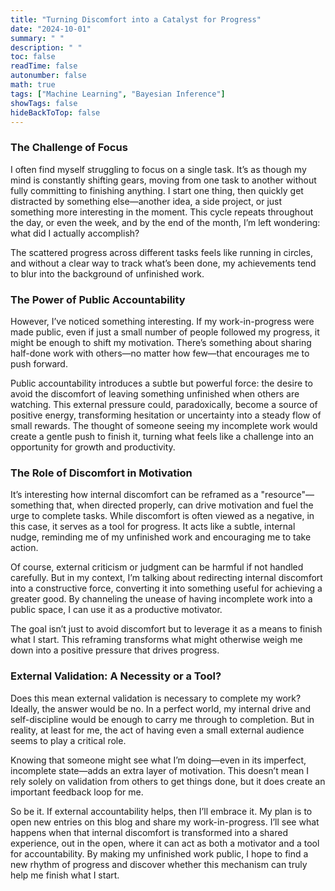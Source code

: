 ```yaml
---
title: "Turning Discomfort into a Catalyst for Progress"
date: "2024-10-01"
summary: " "
description: " "
toc: false
readTime: false
autonumber: false
math: true
tags: ["Machine Learning", "Bayesian Inference"]
showTags: false
hideBackToTop: false
---
```


### The Challenge of Focus

I often find myself struggling to focus on a single task. 
It’s as though my mind is constantly shifting gears, moving from one task to another without fully committing to finishing anything. 
I start one thing, then quickly get distracted by something else—another idea, a side project, or just something more interesting in the moment.
This cycle repeats throughout the day, or even the week, and by the end of the month, I’m left wondering: what did I actually accomplish?

The scattered progress across different tasks feels like running in circles, and without a clear way to track what’s been done, my achievements tend to blur into the background of unfinished work.

### The Power of Public Accountability

However, I’ve noticed something interesting. If my work-in-progress were made public, even if just a small number of people followed my progress, it might be enough to shift my motivation. 
There’s something about sharing half-done work with others—no matter how few—that encourages me to push forward.

Public accountability introduces a subtle but powerful force: the desire to avoid the discomfort of leaving something unfinished when others are watching. 
This external pressure could, paradoxically, become a source of positive energy, transforming hesitation or uncertainty into a steady flow of small rewards. 
The thought of someone seeing my incomplete work would create a gentle push to finish it, turning what feels like a challenge into an opportunity for growth and productivity.

### The Role of Discomfort in Motivation

It’s interesting how internal discomfort can be reframed as a "resource"—something that, when directed properly, can drive motivation and fuel the urge to complete tasks. 
While discomfort is often viewed as a negative, in this case, it serves as a tool for progress. It acts like a subtle, internal nudge, reminding me of my unfinished work and encouraging me to take action.

Of course, external criticism or judgment can be harmful if not handled carefully. But in my context, I’m talking about redirecting internal discomfort into a constructive force, converting it into something useful for achieving a greater good. 
By channeling the unease of having incomplete work into a public space, I can use it as a productive motivator.

The goal isn’t just to avoid discomfort but to leverage it as a means to finish what I start. This reframing transforms what might otherwise weigh me down into a positive pressure that drives progress.

### External Validation: A Necessity or a Tool?

Does this mean external validation is necessary to complete my work? 
Ideally, the answer would be no. 
In a perfect world, my internal drive and self-discipline would be enough to carry me through to completion. 
But in reality, at least for me, the act of having even a small external audience seems to play a critical role.

Knowing that someone might see what I’m doing—even in its imperfect, incomplete state—adds an extra layer of motivation. 
This doesn’t mean I rely solely on validation from others to get things done, but it does create an important feedback loop for me.

So be it. 
If external accountability helps, then I’ll embrace it. 
My plan is to open new entries on this blog and share my work-in-progress. 
I’ll see what happens when that internal discomfort is transformed into a shared experience, out in the open, where it can act as both a motivator and a tool for accountability.
By making my unfinished work public, I hope to find a new rhythm of progress and discover whether this mechanism can truly help me finish what I start.
